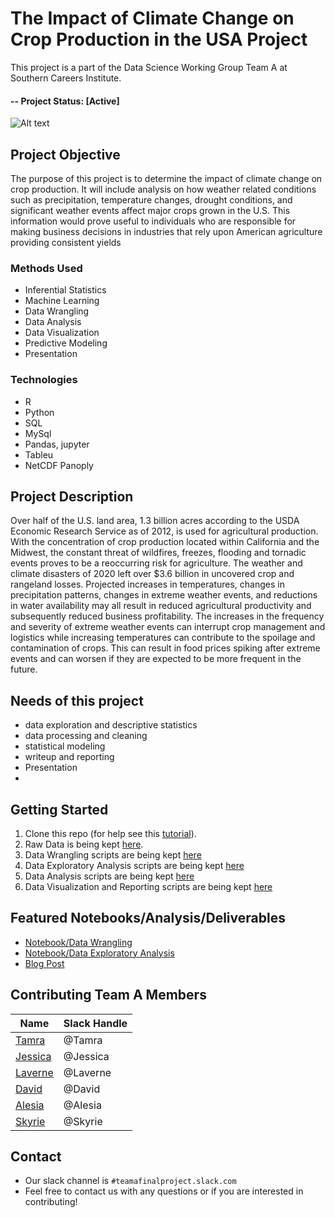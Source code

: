 # The Impact of Climate Change on Crop Production in the USA Project
This project is a part of the Data Science Working Group Team A at Southern Careers Institute.  

#### -- Project Status: [Active]

![Alt text](https://user-images.githubusercontent.com/96039610/161367660-d9a6ddfb-4565-41ec-960a-7fa4fdd218e9.png)



## Project Objective
The purpose of this project is to determine the impact of climate change on crop production. It will include analysis on how weather related conditions such as precipitation, temperature changes, drought conditions, and significant weather events affect major crops grown in the U.S. This information would prove useful to individuals who are responsible for making business decisions in industries that rely upon American agriculture providing consistent yields

### Methods Used
* Inferential Statistics
* Machine Learning
* Data Wrangling
* Data Analysis
* Data Visualization
* Predictive Modeling
* Presentation

### Technologies
* R 
* Python
* SQL
* MySql
* Pandas, jupyter
* Tableu
* NetCDF Panoply

## Project Description
Over half of the U.S. land area, 1.3 billion acres according to the USDA Economic Research Service as of 2012, is used for agricultural production. With the concentration of crop production located within California and the Midwest, the constant threat of wildfires, freezes, flooding and tornadic events proves to be a reoccurring risk for agriculture. The weather and climate disasters of 2020 left over $3.6 billion in uncovered crop and rangeland losses. 
Projected increases in temperatures, changes in precipitation patterns, changes in extreme weather events, and reductions in water availability may all result in reduced agricultural productivity and subsequently reduced business profitability. The increases in the frequency and severity of extreme weather events can interrupt crop management and logistics while increasing temperatures can contribute to the spoilage and contamination of crops. This can result in food prices spiking after extreme events and can worsen if they are expected to be more frequent in the future.


## Needs of this project

- data exploration and descriptive statistics
- data processing and cleaning
- statistical modeling
- writeup and reporting
- Presentation
-

## Getting Started

1. Clone this repo (for help see this [tutorial](https://help.github.com/articles/cloning-a-repository/)).
2. Raw Data is being kept [here](https://github.com/gitumbi/TeamAproject/tree/main/Data/RawData).  
3. Data Wrangling scripts are being kept [here](https://github.com/gitumbi/TeamAproject/tree/main/1-Wrangling)
4. Data Exploratory Analysis scripts are being kept [here](https://github.com/gitumbi/TeamAproject/tree/main/2-ExploratoryAnalysis)
5. Data Analysis scripts are being kept [here](https://github.com/gitumbi/TeamAproject/tree/main/3-AnalyzingData)
6. Data Visualization and Reporting scripts are being kept [here](https://github.com/gitumbi/TeamAproject/tree/main/4-VisualizationandReporting)


## Featured Notebooks/Analysis/Deliverables
* [Notebook/Data Wrangling](link)
* [Notebook/Data Exploratory Analysis](link)
* [Blog Post](link)


## Contributing Team A Members


|Name     |  Slack Handle   | 
|---------|-----------------|
|[Tamra](https://github.com/)| @Tamra        |
|[Jessica](https://github.com/) |@Jessica   |
|[Laverne](https://github.com/)| @Laverne       |
|[David](https://github.com/gitumbi) |@David    |
|[Alesia](https://github.com/)| @Alesia        |
|[Skyrie](https://github.com/) |@Skyrie    |

## Contact
* Our slack channel is `#teamafinalproject.slack.com`
* Feel free to contact us with any questions or if you are interested in contributing!
